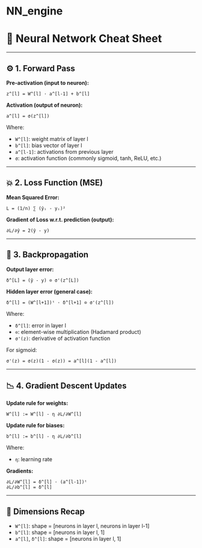 # NN_engine


# 🧠 Neural Network Cheat Sheet

---

## ⚙️ 1. Forward Pass

**Pre-activation (input to neuron):**
```
z^[l] = W^[l] · a^[l-1] + b^[l]
```

**Activation (output of neuron):**
```
a^[l] = σ(z^[l])
```

Where:
- `W^[l]`: weight matrix of layer l
- `b^[l]`: bias vector of layer l
- `a^[l-1]`: activations from previous layer
- `σ`: activation function (commonly sigmoid, tanh, ReLU, etc.)

---

## 💥 2. Loss Function (MSE)

**Mean Squared Error:**
```
L = (1/n) ∑ (ŷᵢ - yᵢ)²
```

**Gradient of Loss w.r.t. prediction (output):**
```
∂L/∂ŷ = 2(ŷ - y)
```

---

## 🔁 3. Backpropagation

**Output layer error:**
```
δ^[L] = (ŷ - y) ⊙ σ'(z^[L])
```

**Hidden layer error (general case):**
```
δ^[l] = (W^[l+1])ᵗ · δ^[l+1] ⊙ σ'(z^[l])
```

Where:
- `δ^[l]`: error in layer l
- `⊙`: element-wise multiplication (Hadamard product)
- `σ'(z)`: derivative of activation function

For sigmoid:
```
σ'(z) = σ(z)(1 - σ(z)) = a^[l](1 - a^[l])
```

---

## 📉 4. Gradient Descent Updates

**Update rule for weights:**
```
W^[l] := W^[l] - η ∂L/∂W^[l]
```

**Update rule for biases:**
```
b^[l] := b^[l] - η ∂L/∂b^[l]
```

Where:
- `η`: learning rate

**Gradients:**
```
∂L/∂W^[l] = δ^[l] · (a^[l-1])ᵗ
∂L/∂b^[l] = δ^[l]
```

---

## 🔢 Dimensions Recap

- `W^[l]`: shape = [neurons in layer l, neurons in layer l-1]
- `b^[l]`: shape = [neurons in layer l, 1]
- `a^[l]`, `δ^[l]`: shape = [neurons in layer l, 1]

